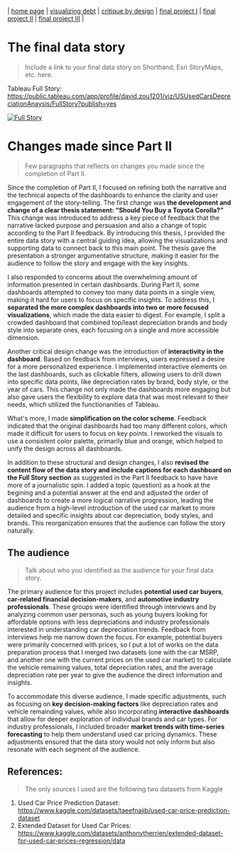 | [home page](https://davidzouz.github.io/tswd-portfolio/) | [visualizing debt](https://davidzouz.github.io/tswd-portfolio/visualizing-government-debt) | [critique by design](https://davidzouz.github.io/tswd-portfolio/critique-by-design) | [final project I](https://davidzouz.github.io/tswd-portfolio/final-project-part-one) | [final project II](https://davidzouz.github.io/tswd-portfolio/final-project-part-two) | [final project III](https://davidzouz.github.io/tswd-portfolio/final-project-part-three) |

# The final data story
> Include a link to your final data story on Shorthand, Esri StoryMaps, etc. here. 

Tableau Full Story: <https://public.tableau.com/app/profile/david.zou1201/viz/USUsedCarsDepreciationAnaysis/FullStory?publish=yes>

<div class='tableauPlaceholder' id='viz1727829114403' style='position: relative'><noscript><a href='#'><img alt='Full Story ' src='https:&#47;&#47;public.tableau.com&#47;static&#47;images&#47;US&#47;USUsedCarsDepreciationAnaysis&#47;FullStory&#47;1_rss.png' style='border: none' /></a></noscript><object class='tableauViz'  style='display:none;'><param name='host_url' value='https%3A%2F%2Fpublic.tableau.com%2F' /> <param name='embed_code_version' value='3' /> <param name='site_root' value='' /><param name='name' value='USUsedCarsDepreciationAnaysis&#47;FullStory' /><param name='tabs' value='no' /><param name='toolbar' value='yes' /><param name='static_image' value='https:&#47;&#47;public.tableau.com&#47;static&#47;images&#47;US&#47;USUsedCarsDepreciationAnaysis&#47;FullStory&#47;1.png' /> <param name='animate_transition' value='yes' /><param name='display_static_image' value='yes' /><param name='display_spinner' value='yes' /><param name='display_overlay' value='yes' /><param name='display_count' value='yes' /><param name='language' value='en-US' /><param name='filter' value='publish=yes' /></object></div>               
<script type='text/javascript'>                    
  var divElement = document.getElementById('viz1727829114403');
  var vizElement = divElement.getElementsByTagName('object')[0];
  vizElement.style.width='100%';vizElement.style.height=(divElement.offsetWidth*0.75)+'px';
  var scriptElement = document.createElement('script');
  scriptElement.src = 'https://public.tableau.com/javascripts/api/viz_v1.js';
  vizElement.parentNode.insertBefore(scriptElement, vizElement);
</script>

# Changes made since Part II
>  Few paragraphs that reflects on changes you made since the completion of Part II.

Since the completion of Part II, I focused on refining both the narrative and the technical aspects of the dashboards to enhance the clarity and user engagement of the story-telling. The first change was **the development and change of a clear thesis statement: “Should You Buy a Toyota Corolla?”** This change was introduced to address a key piece of feedback that the narrative lacked purpose and persuasion and also a change of topic according to the Part II feedback. By introducing this thesis, I provided the entire data story with a central guiding idea, allowing the visualizations and supporting data to connect back to this main point. The thesis gave the presentation a stronger argumentative structure, making it easier for the audience to follow the story and engage with the key insights.

I also responded to concerns about the overwhelming amount of information presented in certain dashboards. During Part II, some dashboards attempted to convey too many data points in a single view, making it hard for users to focus on specific insights. To address this, I **separated the more complex dashboards into two or more focused visualizations**, which made the data easier to digest. For example, I split a crowded dashboard that combined top/least depreciation brands and body style into separate ones, each focusing on a single and more accessible dimension.

Another critical design change was the introduction of **interactivity in the dashboard**. Based on feedback from interviews, users expressed a desire for a more personalized experience. I implemented interactive elements on the last dashboards, such as clickable filters, allowing users to drill down into specific data points, like depreciation rates by brand, body style, or the year of cars. This change not only made the dashboards more engaging but also gave users the flexibility to explore data that was most relevant to their needs, which utilized the functionanities of Tableau.

What's more, I made **simplification on the color scheme**. Feedback indicated that the original dashboards had too many different colors, which made it difficult for users to focus on key points. I reworked the visuals to use a consistent color palette, primarily blue and orange, which helped to unify the design across all dashboards.

In addition to these structural and design changes, I also **revised the content flow of the data story and include captions for each dashboard on the Full Story section** as suggested in the Part II feedback to have have more of a journalistic spin. I added a topic (question) as a hook at the begining and a potential answer at the end and adjusted the order of dashboards to create a more logical narrative progression, leading the audience from a high-level introduction of the used car market to more detailed and specific insights about car depreciation, body styles, and brands. This reorganization ensures that the audience can follow the story naturally.

## The audience
> Talk about who you identified as the audience for your final data story.

The primary audience for this project includes **potential used car buyers**, **car-related financial decision-makers**, and **automotive industry professionals**. These groups were identified through interviews and by analyzing common user personas, such as young buyers looking for affordable options with less depreciations and industry professionals interested in understanding car depreciation trends. Feedback from interviews help me narrow down the focus. For example, potential buyers were primarily concerned with prices, so I put a lot of works on the data preparation process that I merged two datasets (one with the car MSRP, and another one with the current prices on the used car market) to calculate the vehicle remaining values, total depreciation rates, and the average depreciation rate per year to give the audience the direct information and insights.

To accommodate this diverse audience, I made specific adjustments, such as focusing on **key decision-making factors** like depreciation rates and vehicle remainding values, while also incorporating **interactive dashboards** that allow for deeper exploration of individual brands and car types. For industry professionals, I included broader **market trends with time-series forecasting** to help them understand used car pricing dynamics. These adjustments ensured that the data story would not only inform but also resonate with each segment of the audience.

## References:
> The only sources I used are the following two datasets from Kaggle

1. Used Car Price Prediction Dataset: <https://www.kaggle.com/datasets/taeefnajib/used-car-price-prediction-dataset>
2. Extended Dataset for Used Car Prices: <https://www.kaggle.com/datasets/anthonytherrien/extended-dataset-for-used-car-prices-regression/data>
